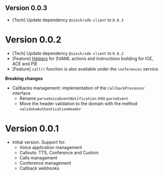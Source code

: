 ## Version 0.0.3
- [Tech] Update dependency `@sinch/sdk-client` to `0.0.3`

# Version 0.0.2
- [Tech] Update dependency `@sinch/sdk-client` to `0.0.2`
- [Feature] [Helpers](./src/models/v1/helper.ts) for SVAML actions and instructions building for ICE, ACE and PIE
- [Feature] `call()` function is also available under the `conferences` service.

**Breaking changes**
- Callbacks management: implementation of the `CallbackProcessor` interface
  - Rename `parseVoiceEventNotification` into `parseEvent`
  - Move the header validation to the domain with the method `validateAuthenticationHeader`

# Version 0.0.1
- Initial version. Support for:
  - Voice application management
  - Callouts: TTS, Conference and Custom
  - Calls management
  - Conference management
  - Callback webhooks
